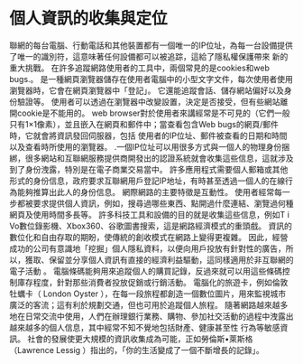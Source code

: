 # 個人資訊的收集與定位

聯網的每台電腦、行動電話和其他裝置都有一個唯一的IP位址，為每一台設備提供了唯一的識別符，這意味著任何設備都可以被追踪，這給了隱私權保護帶來 新的重大挑戰。 在許多追蹤網路使用者的工具中，兩個常見的是cookies和web bugs.。 是一種網頁瀏覽器儲存在使用者電腦中的小型文字文件，每次使用者使用瀏覽器時，它會在網頁瀏覽器中「登記」。 它還能追蹤會話、儲存網站偏好以及身份驗證等。 使用者可以透過在瀏覽器中改變設置，決定是否接受，但有些網站離開cookie是不能用的。 web browser對於使用者來講經常是不可見的（它們一般只有1×1像素），並且嵌入在網頁和郵件中；當查看包含Web bugs的網頁/郵件時，它就會將資訊發回伺服器，包括 使用者的IP位址、郵件被查看的日期和時間以及查看時所使用的瀏覽器。 .一個IP位址可以用很多方式與一個人的物理身份捆綁，很多網站和互聯網服務提供商開發出的認證系統就會收集這些信息，這就涉及到了身份洩露，特別是在電子商業交易當中。 許多應用程式需要個人郵箱或其他形式的身份信息，政府要求互聯網用戶登記IP地址，有時甚至透過一個人的在線行為能夠推算出此人的身份信息。 網際網路的主要特徵是互動性。 使用者經常每一步都被要求提供個人資訊，例如，搜尋過哪些東西、點開過什麼連結、瀏覽過何種網頁及使用時間多長等。 許多科技工具和設備的目的就是收集這些信息，例如T i Vo數位錄影機、Xbox360、谷歌圖書搜索，這是網路經濟模式的重頭戲。 資訊的數位化和自由存取的期盼，使傳統的創收模式在網路上變得更複雜。 因此，經營成功的公司有意識地「挖掘」個人隱私資料，以便向用戶投放有針對性的廣告，所以，獲取、保留並分享個人資訊有直接的經濟利益驅動，這同樣適用於非互聯網的電子活動 。 電腦條碼能夠用來追蹤個人的購買記錄，反過來就可以用這些條碼控制庫存程度，針對那些消費者投放促銷或行銷活動。 電腦化的旅遊卡，例如倫敦牡蠣卡（ London Oyster ），在每一段旅程都創造一個數位圖片，用來監視城市廣泛的客流；這有利於規劃交通，但也可用於追蹤個人旅程。 隨著網路越來越多地在日常交流中使用，人們在辦理銀行業務、購物、參加社交活動的過程中洩露出越來越多的個人信息，其中經常不知不覺地包括財產、健康甚至性 行為等敏感資訊。 社會的發展使更大規模的資訊收集成為可能，正如勞倫斯•萊斯格（Lawrence Lessig ）指出的，「你的生活變成了一個不斷增長的記錄」。
